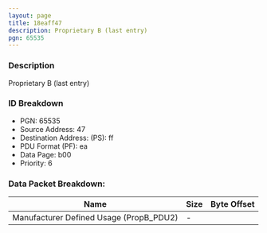 ```yaml
---
layout: page
title: 18eaff47
description: Proprietary B (last entry)
pgn: 65535
---
```


### Description

Proprietary B (last entry)

### ID Breakdown
* PGN: 65535
* Source Address: 47
* Destination Address: (PS): ff
* PDU Format (PF): ea
* Data Page: b00
* Priority: 6
### Data Packet Breakdown:

| Name | Size | Byte Offset |
| ---- | ---- | ----------- |
| Manufacturer Defined Usage (PropB_PDU2) | - |  |
